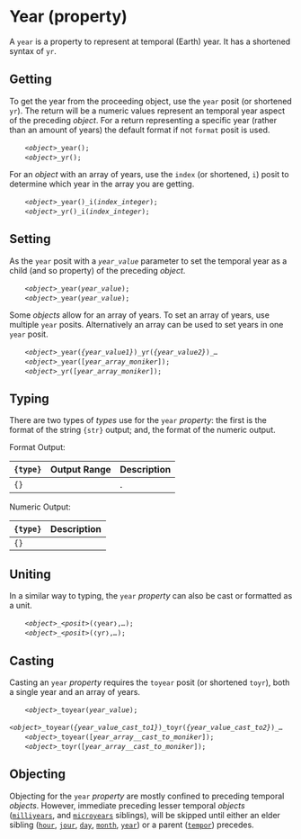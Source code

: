 # Year (property)
A `year` is a property to represent at temporal (Earth) year.  It has a shortened syntax of `yr`.

<a name="get"></a>
## Getting
To get the year from the proceeding object, use the `year` posit (or shortened `yr`). The return will be a numeric values represent an temporal year aspect of the preceding *object*. For a return representing a specific year (rather than an amount of years) the default format if not `format` posit is used.

&nbsp;&nbsp;&nbsp;&nbsp;&nbsp;&nbsp; *`<object>`*`_year();`<br>
&nbsp;&nbsp;&nbsp;&nbsp;&nbsp;&nbsp; *`<object>`*`_yr();`

For an *object* with an array of years, use the `index` (or shortened, `i`) posit to determine which year in the array you are getting.

&nbsp;&nbsp;&nbsp;&nbsp;&nbsp;&nbsp; *`<object>`*`_year()_i(`*`index_integer`*`);`<br>
&nbsp;&nbsp;&nbsp;&nbsp;&nbsp;&nbsp; *`<object>`*`_yr()_i(`*`index_integer`*`);`

<a name="set"></a>
## Setting
As the `year` posit with a *`year_value`* parameter to set the temporal year as a child (and so property) of the preceding *object*.

&nbsp;&nbsp;&nbsp;&nbsp;&nbsp;&nbsp; *`<object>`*`_year(`*`year_value`*`);`<br>
&nbsp;&nbsp;&nbsp;&nbsp;&nbsp;&nbsp; *`<object>`*`_year(`*`year_value`*`);`

Some *objects* allow for an array of years. To set an array of years, use multiple `year` posits. Alternatively an array can be used to set years in one `year` posit.

&nbsp;&nbsp;&nbsp;&nbsp;&nbsp;&nbsp; *`<object>`*`_year(`*`{year_value1}`*`)_yr(`*`{year_value2}`*`)_`*`…`*<br>
&nbsp;&nbsp;&nbsp;&nbsp;&nbsp;&nbsp; *`<object>`*`_year([`*`year_array_moniker`*`]);`<br>
&nbsp;&nbsp;&nbsp;&nbsp;&nbsp;&nbsp; *`<object>`*`_yr([`*`year_array_moniker`*`]);`

<a name="type"></a>
## Typing
There are two types of *types* use for the `year` *property*: the first is the format of the string `{str}` output; and, the format of the numeric output.

Format Output:

| `{type}` | Output Range | Description |
| --- | --- | --- |
| <a name=""></a> `{}` | ` ` | . |

Numeric Output:

| `{type}` | Description |
| --- | --- |
| <a name=""></a> `{}` | ` ` | . |

<a name="unit"></a>
## Uniting
In a similar way to typing, the `year` *property* can also be cast or formatted as a unit.

&nbsp;&nbsp;&nbsp;&nbsp;&nbsp;&nbsp; *`<object>`*`_`*`<posit>`*`(❬year❭,`*`…`*`);`<br>
&nbsp;&nbsp;&nbsp;&nbsp;&nbsp;&nbsp; *`<object>`*`_`*`<posit>`*`(❬yr❭,`*`…`*`);`

<a name="cast"></a>
## Casting
Casting an `year` *property*  requires the `toyear` posit (or shortened `toyr`), both a single year and an array of years.

&nbsp;&nbsp;&nbsp;&nbsp;&nbsp;&nbsp; *`<object>`*`_toyear(`*`year_value`*`);`<br>
&nbsp;&nbsp;&nbsp;&nbsp;&nbsp;&nbsp; *`<object>`*`_toyear(`*`{year_value_cast_to1}`*`)_toyr(`*`{year_value_cast_to2}`*`)_`*`…`*<br>
&nbsp;&nbsp;&nbsp;&nbsp;&nbsp;&nbsp; *`<object>`*`_toyear([`*`year_array__cast_to_moniker`*`]);`<br>
&nbsp;&nbsp;&nbsp;&nbsp;&nbsp;&nbsp; *`<object>`*`_toyr([`*`year_array__cast_to_moniker`*`]);`

<a name= "object"></a>
## Objecting
Objecting for the `year` *property* are mostly confined to preceding temporal *objects*. However, immediate preceding lesser temporal *objects* ([`milliyears`](./μs.md), and [`microyears`](./ms.md) siblings), will be skipped until either an elder sibling ([`hour`](./hr.md), [`jour`](./jour.md), [`day`](./day.md), [`month`](./mth.md), [`year`](./yr.md)) or a parent ([`tempor`](../obj/tempor.md)) precedes.



